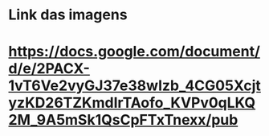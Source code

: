 # Link das imagens
# https://docs.google.com/document/d/e/2PACX-1vT6Ve2vyGJ37e38wIzb_4CG05XcjtyzKD26TZKmdIrTAofo_KVPv0qLKQ2M_9A5mSk1QsCpFTxTnexx/pub

